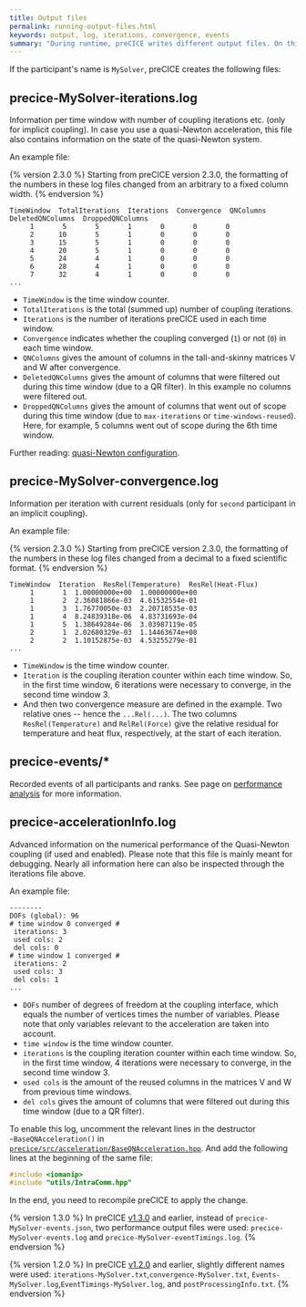 ```yaml
---
title: Output files
permalink: running-output-files.html
keywords: output, log, iterations, convergence, events
summary: "During runtime, preCICE writes different output files. On this page, we give an overview of these files and their content."
---
```


If the participant's name is `MySolver`, preCICE creates the following files:

## precice-MySolver-iterations.log

Information per time window with number of coupling iterations etc. (only for implicit coupling). In case you use a quasi-Newton acceleration, this file also contains information on the state of the quasi-Newton system.

An example file:

{% version 2.3.0 %}
Starting from preCICE version 2.3.0, the formatting of the numbers in these log files changed from an arbitrary to a fixed column width.
{% endversion %}

```log
TimeWindow  TotalIterations  Iterations  Convergence  QNColumns  DeletedQNColumns  DroppedQNColumns
     1       5       5       1       0       0       0
     2      10       5       1       0       0       0
     3      15       5       1       0       0       0
     4      20       5       1       0       0       0
     5      24       4       1       0       0       0
     6      28       4       1       0       0       0
     7      32       4       1       0       0       0
...
```

* `TimeWindow` is the time window counter.
* `TotalIterations` is the total (summed up) number of coupling iterations.
* `Iterations` is the number of iterations preCICE used in each time window.
* `Convergence` indicates whether the coupling converged (`1`) or not (`0`) in each time window.
* `QNColumns` gives the amount of columns in the tall-and-skinny matrices V and W after convergence.
* `DeletedQNColumns` gives the amount of columns that were filtered out during this time window  (due to a QR filter). In this example no columns were filtered out.
* `DroppedQNColumns` gives the amount of columns that went out of scope during this time window (due to `max-iterations` or `time-windows-reused`). Here, for example, 5 columns went out of scope during the 6th time window.

Further reading: [quasi-Newton configuration](configuration-acceleration.html#quasi-newton-schemes).

## precice-MySolver-convergence.log

Information per iteration with current residuals (only for `second` participant in an implicit coupling).

An example file:

{% version 2.3.0 %}
Starting from preCICE version 2.3.0, the formatting of the numbers in these log files changed from a decimal to a fixed scientific format.
{% endversion %}

```log
TimeWindow  Iteration  ResRel(Temperature)  ResRel(Heat-Flux)
     1       1  1.00000000e+00  1.00000000e+00
     1       2  2.36081866e-03  4.61532554e-01
     1       3  1.76770050e-03  2.20718535e-03
     1       4  8.24839318e-06  4.83731693e-04
     1       5  1.38649284e-06  3.03987119e-05
     2       1  2.02680329e-03  1.14463674e+00
     2       2  1.10152875e-03  4.53255279e-01
...
```

* `TimeWindow` is the time window counter.
* `Iteration` is the coupling iteration counter within each time window. So, in the first time window, 6 iterations were necessary to converge, in the second time window 3.
* And then two convergence measure are defined in the example. Two relative ones -- hence the `...Rel(...)`. The two columns `ResRel(Temperature)` and `RelRel(Force)` give the relative residual for temperature and heat flux, respectively, at the start of each iteration.

## precice-events/*

Recorded events of all participants and ranks. See page on [performance analysis](tooling-performance-analysis.html) for more information.

## precice-accelerationInfo.log

Advanced information on the numerical performance of the Quasi-Newton coupling (if used and enabled). Please note that this file is mainly meant for debugging. Nearly all information here can also be inspected through the iterations file above.

An example file:

```log
--------
DOFs (global): 96
# time window 0 converged #
 iterations: 3
 used cols: 2
 del cols: 0
# time window 1 converged #
 iterations: 2
 used cols: 3
 del cols: 1
...
```

* `DOFs` number of degrees of freedom at the coupling interface, which equals the number of vertices times the number of variables. Please note that only variables relevant to the acceleration are taken into account.
* `time window` is the time window counter.
* `iterations` is the coupling iteration counter within each time window. So, in the first time window, 4 iterations were necessary to converge, in the second time window 3.
* `used cols` is the amount of the reused columns in the matrices V and W from previous time windows.
* `del cols` gives the amount of columns that were filtered out during this time window  (due to a QR filter).

To enable this log, uncomment the relevant lines in the destructor `~BaseQNAcceleration()` in [`precice/src/acceleration/BaseQNAcceleration.hpp`](https://github.com/precice/precice/blob/develop/src/acceleration/BaseQNAcceleration.cpp). And add the following lines at the beginning of the same file:

```cpp
#include <iomanip>
#include "utils/IntraComm.hpp"
```

In the end, you need to recompile preCICE to apply the change.

{% version 1.3.0 %}
In preCICE [v1.3.0](https://github.com/precice/precice/releases/tag/v1.3.0) and earlier, instead of `precice-MySolver-events.json`, two performance output files were used: `precice-MySolver-events.log` and `precice-MySolver-eventTimings.log`.
{% endversion %}

{% version 1.2.0 %}
In preCICE [v1.2.0](https://github.com/precice/precice/releases/tag/v1.2.0) and earlier, slightly different names were used: `iterations-MySolver.txt`,`convergence-MySolver.txt`, `Events-MySolver.log`,`EventTimings-MySolver.log`, and `postProcessingInfo.txt`.
{% endversion %}
